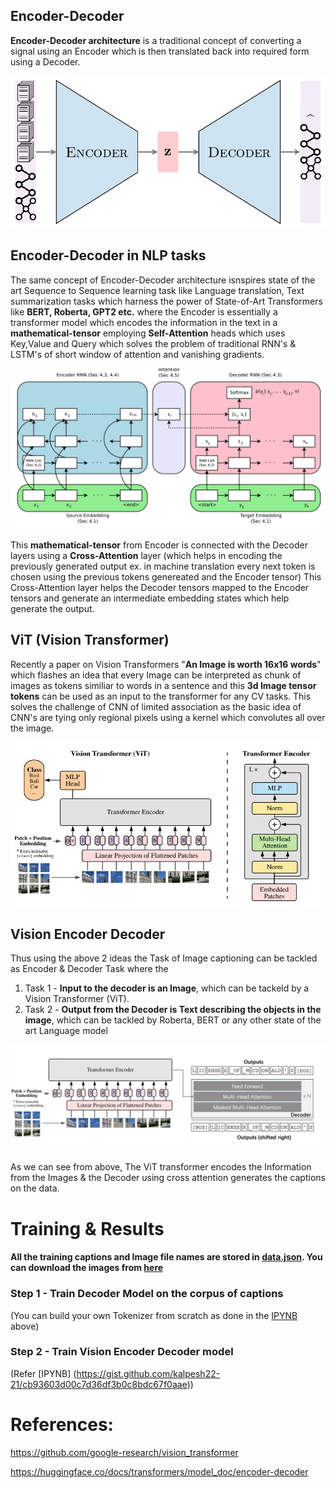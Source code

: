 ## Encoder-Decoder

**Encoder-Decoder architecture** is a traditional concept of converting a signal using an Encoder which is then translated back into required form using a Decoder.

![Transformer_1](/assets/Graph.png)

## Encoder-Decoder in NLP tasks

The same concept of Encoder-Decoder architecture isnspires state of the art Sequence to Sequence learning task like Language translation, Text summarization tasks which harness the power of State-of-Art Transformers like **BERT, Roberta, GPT2 etc.** where the Encoder is essentially a transformer model which encodes the information in the text in a **mathematical-tensor** employing **Self-Attention** heads which uses Key,Value and Query which solves the problem of traditional RNN's & LSTM's of short window of attention and vanishing gradients.

![Transformer_1](/assets/Encoder-Decoder.png)

This **mathematical-tensor** from Encoder is connected with the Decoder layers using a **Cross-Attention** layer (which helps in encoding the previously generated output ex. in machine translation every next token is chosen using the previous tokens genereated and the Encoder tensor)
This Cross-Attention layer helps the Decoder tensors mapped to the Encoder tensors and generate an intermediate embedding states which help generate the output.

## ViT (Vision Transformer)

Recently a paper on Vision Transformers "**An Image is worth 16x16 words**" which flashes an idea that every Image can be interpreted as chunk of images as tokens similiar to words in a sentence and this **3d Image tensor tokens** can be used as an input to the transformer for any CV tasks. This solves the challenge of CNN of limited association as the basic idea of CNN's are tying only regional pixels using a kernel which convolutes all over the image.

![Transformer_1](/assets/vit_figure.png)

## Vision Encoder Decoder
Thus using the above 2 ideas the Task of Image captioning can be tackled as Encoder & Decoder Task where the 
1) Task 1 - **Input to the decoder is an Image**, which can be tackeld by a Vision Transformer (ViT).
2) Task 2 - **Output from the Decoder is Text describing the objects in the image**, which can be tackled by Roberta, BERT or any other state of the art Language model

![Transformer_1](/assets/Image_captioning.png)

As we can see from above, The ViT transformer encodes the Information from the Images & the Decoder using cross attention generates the captions on the data.

# Training & Results
#### All the training captions and Image file names are stored in [data.json](/data.json). You can download the images from [here]( https://www.kaggle.com/datasets/adityajn105/flickr8k)

### Step 1 - Train Decoder Model on the corpus of captions 
(You can build your own Tokenizer from scratch as done in the [IPYNB](https://gist.github.com/kalpesh22-21/12d58a86114f23d1492b57dc06cf91e3) above) 

### Step 2 - Train Vision Encoder Decoder model
(Refer [IPYNB] (https://gist.github.com/kalpesh22-21/cb93603d00c7d36df3b0c8bdc67f0aae))




# References:
https://github.com/google-research/vision_transformer

https://huggingface.co/docs/transformers/model_doc/encoder-decoder
